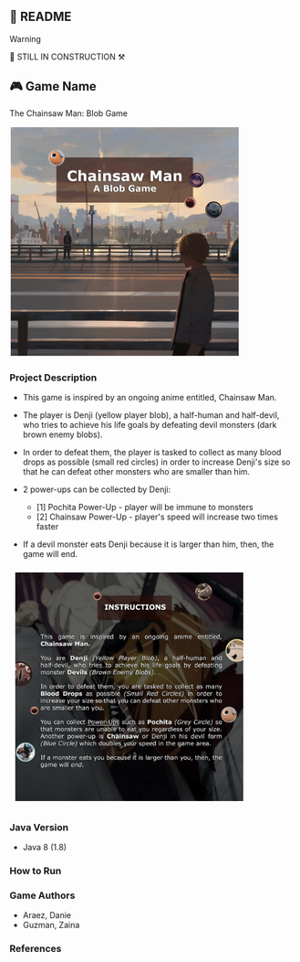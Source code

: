 ## 📖 README

> [!WARNING]
> 🔨 STILL IN CONSTRUCTION ⚒️

## 🎮 Game Name

The Chainsaw Man: Blob Game

<img style="margin: 2px;" src="src/images/SplashBG.jpg" alt="Screenshot of Game Mechanics." width="400"/>

### Project Description

- This game is inspired by an ongoing anime entitled, Chainsaw Man.

- The player is Denji (yellow player blob), a half-human and half-devil, who tries to achieve his life goals by defeating devil monsters (dark brown enemy blobs).

- In order to defeat them, the player is tasked to collect as many blood drops as possible (small red circles) in order to increase Denji's size so that he can defeat other monsters who are smaller than him.

- 2 power-ups can be collected by Denji:

  - [1] Pochita Power-Up - player will be immune to monsters
  - [2] Chainsaw Power-Up - player's speed will increase two times faster

- If a devil monster eats Denji because it is larger than him, then, the game will end.

<img style="margin: 10px;" src="src/images/InstructBG.jpg" alt="Screenshot of Game Mechanics." width="400"/>

### Java Version

- Java 8 (1.8)

### How to Run

### Game Authors

- Araez, Danie
- Guzman, Zaina

### References
